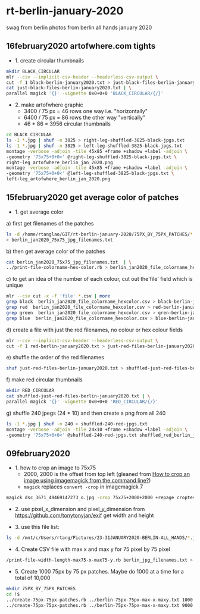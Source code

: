 # rt-berlin-january-2020
swag from berlin photos from berlin all hands january 2020

## 16february2020 artofwhere.com tights

* 1\. create circular thumbnails

```bash
mkdir BLACK_CIRCULAR
mlr --csv --implicit-csv-header --headerless-csv-output \
cut -f 1 black-berlin-january2020.txt > just-black-files-berlin-january2020.txt
cat just-black-files-berlin-january2020.txt | \
parallel magick '{}' -vignette 0x0+0+0 'BLACK_CIRCULAR/{/}'
```

* 2\. make artofwhere graphic
    * 3400 / 75 px = 46 rows one way i.e. "horizontally"
    * 6400 / 75 px = 86 rows the other way "vertically"
    * 46 * 86 = 3956 circular thumbnails

```bash
cd BLACK_CIRCULAR
ls -1 *.jpg | shuf -n 3825 > right-leg-shuffled-3825-black-jpgs.txt
ls -1 *.jpg | shuf -n 3825 > left-leg-shuffled-3825-black-jpgs.txt
montage -verbose -adjoin -tile 45x85 +frame +shadow +label -adjoin \
-geometry '75x75+0+0<' @right-leg-shuffled-3825-black-jpgs.txt \
right-leg_artofwhere_berlin_jan_2020.png
montage -verbose -adjoin -tile 45x85 +frame +shadow +label -adjoin \
-geometry '75x75+0+0<' @left-leg-shuffled-3825-black-jpgs.txt \
left-leg_artofwhere_berlin_jan_2020.png
```
## 15february2020 get average color of patches

* 1\. get average color

a) first get filenames of the patches

```bash
ls -d /home/rtanglao/GIT/rt-berlin-january-2020/75PX_BY_75PX_PATCHES/*.jpg  \
> berlin_jan2020_75x75_jpg_filenames.txt
```

b) then get average color of the patches

```bash
cat berlin_jan2020_75x75_jpg_filenames.txt  | \
../print-file-colorname-hex-color.rb > berlin_jan2020_file_colorname_hexcolor.csv
```

c) to get an idea of the number of each colour, cut out the'file' field which is unique

```bash
mlr --csv cut -x -f 'file' *.csv | more
grep black  berlin_jan2020_file_colorname_hexcolor.csv > black-berlin-january2020.txt
grep red  berlin_jan2020_file_colorname_hexcolor.csv > red-berlin-january2020.txt
grep green  berlin_jan2020_file_colorname_hexcolor.csv > gren-berlin-january2020.txt
grep blue  berlin_jan2020_file_colorname_hexcolor.csv > blue-berlin-january2020.txt
```

d) create a file with just the red filenames, no colour or hex colour fields

```bash
mlr --csv --implicit-csv-header --headerless-csv-output \
cut -f 1 red-berlin-january2020.txt > just-red-files-berlin-january2020.txt
```

e) shuffle the order of the red filenames

```bash
shuf just-red-files-berlin-january2020.txt > shuffled-just-red-files-berlin-january2020.txt
```

f) make red circular thumbnails

```bash
mkdir RED_CIRCULAR
cat shuffled-just-red-files-berlin-january2020.txt | \
parallel magick '{}' -vignette 0x0+0+0 'RED_CIRCULAR/{/}'
```

g) shuffle 240 jpegs (24 * 10) and then create a png from all 240

```bash
ls -1 *.jpg | shuf -n 240 > shuffled-240-red-jpgs.txt
montage -verbose -adjoin -tile 24x10 +frame +shadow +label -adjoin \
-geometry '75x75+0+0<' @shuffled-240-red-jpgs.txt shuffled_red_berlin_jan_2020.png
```
## 09february2020

* 1\. how to crop an image to 75x75
  * 2000, 2000 is the offset from top left (gleaned from [How to crop an image using imagemagick from the command line?](https://superuser.com/questions/1161340/how-to-crop-an-image-using-imagemagick-from-the-command-line))
  * ```magick``` replaces ```convert -crop``` in imagemagick 7


```bash
magick dsc_3671_49469147273_o.jpg -crop 75x75+2000+2000 +repage croptest.jpg
```

* 2\. use pixel_x_dimension and pixel_y_dimension from https://github.com/tonytonyjan/exif get width and height

* 3\. use this file list:

```bash
ls -d /mnt/c/Users/rtang/Pictures/23-31JANUARY2020-BERLIN-ALL_HANDS/*.jpg > berlin_jpg_filenames.txt
```

* 4\. Create CSV file with max x and max y for 75 pixel by 75 pixel

```bash
/print-file-width-length-max75-x-max75-y.rb berlin_jpg_filenames.txt > berlin-75px-75px-max-x-maxy.txt
```

* 5\. Create 1000 75px by 75 px patches. Maybe do 1000 at a time for a total of 10,000

```bash
mkdir 75PX_BY_75PX_PATCHES
cd !$
../create-75px-75px-patches.rb ../berlin-75px-75px-max-x-maxy.txt 1000
../create-75px-75px-patches.rb ../berlin-75px-75px-max-x-maxy.txt 9000
```
